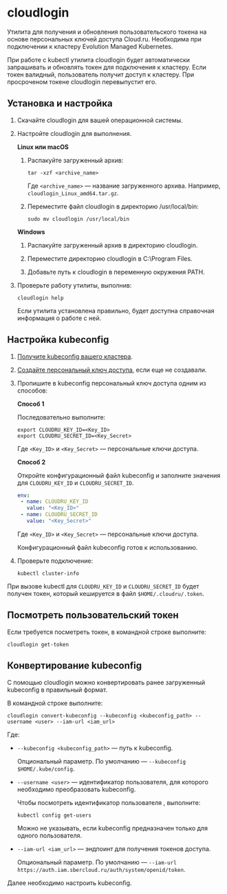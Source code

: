 # cloudlogin

Утилита для получения и обновления пользовательского токена на основе персональных ключей доступа Cloud.ru.
Необходима при подключении к кластеру Evolution Managed Kubernetes.

При работе с kubectl утилита cloudlogin будет автоматически запрашивать и обновлять токен для подключения к кластеру. 
Если токен валидный, пользователь получит доступ к кластеру. 
При просроченом токене cloudlogin перевыпустит его.

## Установка и настройка
 
1. Скачайте cloudlogin для вашей операционной системы.

1. Настройте cloudlogin для выполнения.
 
   **Linux или macOS**
   
   1. Распакуйте загруженный архив:
   
      ```shell
	  tar -xzf <archive_name>
	  ```
	  
	  Где `<archive_name>` — название загруженного архива. 
	  Например, `cloudlogin_Linux_amd64.tar.gz`.
   
   
   1. Переместите файл cloudlogin в директорию /usr/local/bin:
   
	  ```shell
	  sudo mv cloudlogin /usr/local/bin
	  ```	  
   
   **Windows**
   
   1. Распакуйте загруженный архив в директорию cloudlogin.
   
   1. Переместите директорию cloudlogin в C:\Program Files.

   1. Добавьте путь к cloudlogin в переменную окружения PATH.
   
   
1. Проверьте работу утилиты, выполнив:

   ```shell
   cloudlogin help
   ```
   
   Если утилита установлена правильно, будет доступна справочная информация о работе с ней.
   
## Настройка kubeconfig

1. [Получите kubeconfig вашего кластера](https://cloud.ru/ru/docs/kubernetes-evolution/ug/topics/guides__cluster__download-kubeconfig.html).

1. [Создайте персональный ключ доступа](https://cloud.ru/ru/docs/console_api/ug/topics/guides__api_key.html), если еще не создавали.

1. Пропишите в kubeconfig персональный ключ доступа одним из способов:

   **Способ 1**

   Последовательно выполните:
   
   ```shell
   export CLOUDRU_KEY_ID=<Key_ID>
   export CLOUDRU_SECRET_ID=<Key_Secret>
   ```
	  
   Где `<Key_ID>` и `<Key_Secret>` — персональные ключи доступа.

   **Способ 2**
   
   Откройте конфигурационный файл kubeconfig и заполните значения для `CLOUDRU_KEY_ID` и `CLOUDRU_SECRET_ID`.
   
   ```yaml  
   env:
    - name: CLOUDRU_KEY_ID
      value: "<Key_ID>"
    - name: CLOUDRU_SECRET_ID
      value: "<Key_Secret>"
   ```
	  
   Где `<Key_ID>` и `<Key_Secret>` — персональные ключи доступа.

   Конфигурационный файл kubeconfig готов к использованию.
	  
1. Проверьте подключение:

   ```shell
   kubectl cluster-info
   ``` 	  

При вызове kubectl для `CLOUDRU_KEY_ID` и `CLOUDRU_SECRET_ID` будет получен токен, который кешируется в файл `$HOME/.cloudru/.token`. 

## Посмотреть пользовательский токен

Если требуется посметреть токен, в командной строке выполните:

```shell
cloudlogin get-token
```


## Конвертирование kubeconfig

С помощью cloudlogin можно конвертировать ранее загруженный kubeconfig в правильный формат.

В командной строке выполните:

```shell
cloudlogin convert-kubeconfig --kubeconfig <kubeconfig_path> --username <user> --iam-url <iam_url>
```   

Где:

- `--kubeconfig <kubeconfig_path>` — путь к kubeconfig.

  Опциональный параметр. По умолчанию — `--kubeconfig $HOME/.kube/config`.

- `--username <user>` — идентификатор пользователя, для которого необходимо преобразовать kubeconfig.

   Чтобы посмотреть идентификатор пользователя <user>, выполните:
   
   ```shell
   kubectl config get-users
   ```

   Можно не указывать, если kubeconfig предназначен только для одного пользователя.

- `--iam-url <iam_url>` — эндпоинт для получения токенов доступа.

   Опциональный параметр. По умолчанию — `--iam-url https://auth.iam.sbercloud.ru/auth/system/openid/token`.

Далее необходимо настроить kubeconfig.

